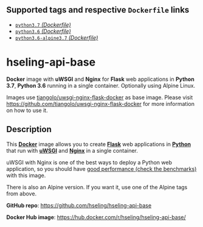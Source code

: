 ## Supported tags and respective `Dockerfile` links

* [`python3.7` _(Dockerfile)_](https://github.com/hseling/hseling-api-base/blob/master/python3.7/Dockerfile)
* [`python3.6` _(Dockerfile)_](https://github.com/hseling/hseling-api-base/blob/master/python3.6/Dockerfile)
* [`python3.6-alpine3.7` _(Dockerfile)_](https://github.com/hseling/hseling-api-base/blob/master/python3.6-alpine3.7/Dockerfile)

# hseling-api-base

**Docker** image with **uWSGI** and **Nginx** for **Flask** web applications in **Python 3.7**, **Python 3.6** running in a single container. Optionally using Alpine Linux.

Images use [tiangolo/uwsgi-nginx-flask-docker](https://hub.docker.com/r/tiangolo/uwsgi-nginx-flask/) as base image. Please visit https://github.com/tiangolo/uwsgi-nginx-flask-docker for more information on how to use it.

## Description

This [**Docker**](https://www.docker.com/) image allows you to create [**Flask**](http://flask.pocoo.org/) web applications in [**Python**](https://www.python.org/) that run with [**uWSGI**](https://uwsgi-docs.readthedocs.org/en/latest/) and [**Nginx**](http://nginx.org/en/) in a single container.

uWSGI with Nginx is one of the best ways to deploy a Python web application, so you should have [good performance (check the benchmarks)](http://nichol.as/benchmark-of-python-web-servers) with this image.

There is also an Alpine version. If you want it, use one of the Alpine tags from above.

**GitHub repo**: <https://github.com/hseling/hseling-api-base>

**Docker Hub image**: <https://hub.docker.com/r/hseling/hseling-api-base/>
